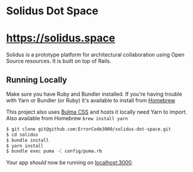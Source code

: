 # Solidus Dot Space
# https://solidus.space

Solidus is a prototype platform for architectural collaboration using Open Source resources. It is built on top of Rails.

## Running Locally

Make sure you have Ruby and Bundler installed.  If you're having trouble with Yarn or Bundler (or Ruby) it's available to install from [Homebrew](https://brew.sh/)  

This project also uses [Bulma CSS](https://bulma.io) and hosts it locally need Yarn to import. Also available from Homebrew `brew install yarn`

```sh
$ git clone git@github.com:ErrorCode3000/solidus-dot-space.git
$ cd solidus
$ bundle install
$ yarn install
$ bundle exec puma -C config/puma.rb
```

Your app *should* now be running on [localhost:3000](http://localhost:3000/).